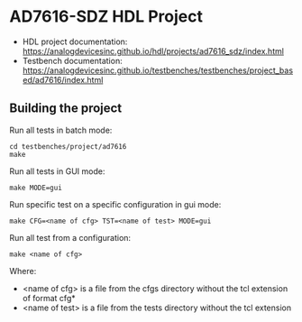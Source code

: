 # AD7616-SDZ HDL Project

- HDL project documentation: https://analogdevicesinc.github.io/hdl/projects/ad7616_sdz/index.html
- Testbench documentation: https://analogdevicesinc.github.io/testbenches/testbenches/project_based/ad7616/index.html

## Building the project

Run all tests in batch mode:

```
cd testbenches/project/ad7616
make
```

Run all tests in GUI mode:

```
make MODE=gui
```

Run specific test on a specific configuration in gui mode:

```
make CFG=<name of cfg> TST=<name of test> MODE=gui
```

Run all test from a configuration:

```
make <name of cfg>
```

Where:

 * \<name of cfg\> is a file from the cfgs directory without the tcl extension of format cfg\*
 * \<name of test\> is a file from the tests directory without the tcl extension
